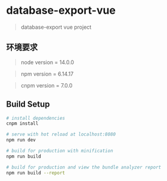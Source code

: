 # database-export-vue

> database-export vue project

## 环境要求

>node version = 14.0.0

>npm version = 6.14.17

>cnpm version = 7.0.0

## Build Setup

``` bash
# install dependencies
cnpm install

# serve with hot reload at localhost:8080
npm run dev

# build for production with minification
npm run build

# build for production and view the bundle analyzer report
npm run build --report
```
